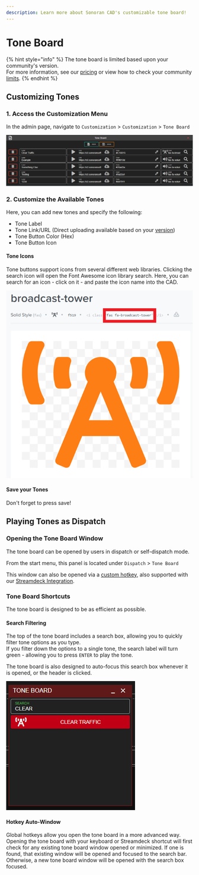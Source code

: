 ```yaml
---
description: Learn more about Sonoran CAD's customizable tone board!
---
```


# Tone Board

{% hint style="info" %}
The tone board is limited based upon your community's version.  
For more information, see our [pricing](../../pricing/faq/) or view how to check your community [limits](../getting-started/view-your-limits.md).
{% endhint %}

## Customizing Tones

### 1. Access the Customization Menu

In the admin page, navigate to `Customization` &gt; `Customization` &gt; `Tone Board`

![Sonoran CAD - Tone Board Customization](../../.gitbook/assets/image%20%28199%29.png)

### 2. Customize the Available Tones

Here, you can add new tones and specify the following:

* Tone Label
* Tone Link/URL \(Direct uploading available based on your [version](../../pricing/faq/)\)
* Tone Button Color \(Hex\)
* Tone Button Icon

#### Tone Icons

Tone buttons support icons from several different web libraries. Clicking the search icon will open the Font Awesome icon library search. Here, you can search for an icon - click on it - and paste the icon name into the CAD.

![Font Awesome - Example Icon Name](../../.gitbook/assets/image%20%28197%29.png)

#### Save your Tones

Don't forget to press save!

## Playing Tones as Dispatch

### Opening the Tone Board Window

The tone board can be opened by users in dispatch or self-dispatch mode.

From the start menu, this panel is located under `Dispatch` &gt; `Tone Board` 

This window can also be opened via a [custom hotkey](../other-features/configurable-hotkeys.md), also supported with our [Streamdeck Integration](../../integration-plugins/stream-deck-integration.md).

### Tone Board Shortcuts

The tone board is designed to be as efficient as possible.

#### Search Filtering

The top of the tone board includes a search box, allowing you to quickly filter tone options as you type.  
If you filter down the options to a single tone, the search label will turn green - allowing you to press `ENTER` to play the tone.

The tone board is also designed to auto-focus this search box whenever it is opened, or the header is clicked.

![Tone Board - Filtering](../../.gitbook/assets/image%20%28198%29.png)

#### Hotkey Auto-Window

Global hotkeys allow you open the tone board in a more advanced way. Opening the tone board with your keyboard or Streamdeck shortcut will first check for any existing tone board window opened or minimized. If one is found, that existing window will be opened and focused to the search bar. Otherwise, a new tone board window will be opened with the search box focused.





